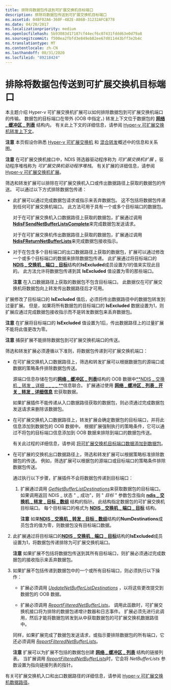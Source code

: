 ```yaml
---
title: 排除将数据包传送到可扩展交换机目标端口
description: 排除将数据包传送到可扩展交换机目标端口
ms.assetid: 04BF02A6-360F-482E-A86B-31232AFCB778
ms.date: 04/20/2017
ms.localizationpriority: medium
ms.openlocfilehash: 5b93083d17187cf44ecf6c07431fddd63e0d79a8
ms.sourcegitcommit: f500ea2fbfd3e849eb82ee67d011443bff3e2b4c
ms.translationtype: MT
ms.contentlocale: zh-CN
ms.lasthandoff: 08/31/2020
ms.locfileid: "89218424"
---
```

# <a name="excluding-packet-delivery-to-extensible-switch-destination-ports"></a>排除将数据包传送到可扩展交换机目标端口


本主题介绍 Hyper-v 可扩展交换机扩展可以如何排除数据包到可扩展交换机端口的传输。 数据包的目标端口在带外 (OOB 中指定，) 转发上下文位于数据包的 [**网络 \_ 缓冲区 \_ 列表**](/windows-hardware/drivers/ddi/ndis/ns-ndis-_net_buffer_list) 结构内。 有关此上下文的详细信息，请参阅 [Hyper-v 可扩展交换机转发上下文](hyper-v-extensible-switch-forwarding-context.md)。

**注意**  本页假设你熟悉 [Hyper-v 可扩展交换机](overview-of-the-hyper-v-extensible-switch.md) 和 [混合转发](hybrid-forwarding.md)概述中的信息和关系图。


**注意**  在可扩展交换机接口中，NDIS 筛选器驱动程序称为 *可扩展交换机扩展* ，驱动程序堆栈称为 *可扩展交换机驱动程序堆栈*。 有关扩展的详细信息，请参阅 [Hyper-v 可扩展交换机扩展](hyper-v-extensible-switch-extensions.md)。

筛选和转发扩展可以排除在可扩展交换机入口或传出数据路径上获取的数据包的传送。 可以通过以下方式排除数据包传递：

-   此扩展可以通过完成数据包请求或指示来丢弃数据包。 这不包括将数据包传递到任何可扩展交换机端口。 此方法可用于具有一个或多个目标端口的数据包。

    对于在可扩展交换机入口数据路径上获取的数据包，扩展通过调用 [**NdisFSendNetBufferListsComplete**](/windows-hardware/drivers/ddi/ndis/nf-ndis-ndisfsendnetbufferlistscomplete)来完成数据包发送请求。

    对于在可扩展交换机传出数据路径上获取的数据包，扩展通过调用 [**NdisFReturnNetBufferLists**](/windows-hardware/drivers/ddi/ndis/nf-ndis-ndisfreturnnetbufferlists)来完成数据包接收指示。

-   对于在包含多个目标端口的出口数据路径上获取的数据包，扩展可以通过修改一个或多个目标端口的数据来排除数据包传递。 此扩展通过将目标端口的[**NDIS \_ 交换机 \_ 端口 \_ 目标**](/windows-hardware/drivers/ddi/ndis/ns-ndis-_ndis_switch_port_destination)结构的**IsExcluded**成员设置为1的值来实现此目的。 此方法允许将数据包传递到其 **IsExcluded** 值设置为零的那些端口。

    **注意**  在入口数据路径上获取的数据包不包含目标端口。 此数据仅在可扩展交换机将数据包向上转发传出数据路径后才可用。

扩展修改了目标端口的 **IsExcluded** 值后，必须将传出数据路径中的数据包转发到过量扩展。 但是，如果将所有数据包的目标端口的 **IsExcluded** 数据设置为1，则扩展应通过完成数据包接收指示而不是转发数据包来丢弃数据包。

**注意**  在扩展将目标端口的 **IsExcluded** 值设置为1后，传出数据路径上的过量扩展不能将此值更改为零。

**注意**  捕获扩展不能排除数据包到可扩展交换机端口的传送。

筛选和转发扩展必须遵循以下准则，将数据包传递到可扩展交换机端口：

-   在可扩展交换机入口数据路径上，筛选和转发扩展可以根据数据包的源端口或数据的策略条件排除数据包传送。

    源端口信息存储在包的[**网络 \_ 缓冲区 \_ 列表**](/windows-hardware/drivers/ddi/ndis/ns-ndis-_net_buffer_list)结构的 OOB 数据中[**NDIS \_ 交换机 \_ 转发 \_ 详细 \_ \_ \_ \_ **](/windows-hardware/drivers/ddi/ndis/ns-ndis-_ndis_switch_forwarding_detail_net_buffer_list_info)信息联合。 扩展通过使用 [**网络 \_ 缓冲区 \_ 列表 \_ 开关 \_ 转发 \_ 详细信息**](/windows-hardware/drivers/ddi/ndis/nf-ndis-net_buffer_list_switch_forwarding_detail) 宏获取数据。

    如果扩展插件不能传递从入口数据路径获取的数据包，则必须通过完成数据包发送请求来删除该数据包。

-   在可扩展交换机入口数据路径上，转发扩展会确定数据包的目标端口，并将此信息添加到数据包的 OOB 数据中。 根据扩展强制执行的策略条件，它可以通过不将包的目标端口信息添加到 OOB 数据来排除到端口的数据包传送。

    有关此过程的详细信息，请参阅 [将可扩展交换机目标端口数据添加到数据包](adding-extensible-switch-destination-port-data-to-a-packet.md)。

-   在可扩展的交换机出口数据路径上，筛选和转发扩展可以根据策略标准排除数据包的传送。 例如，筛选扩展可以根据包的源端口或目标端口的策略条件排除数据包传送。

    通过执行以下步骤，扩展插件不会将数据包传递到目标端口：

    1.  扩展通过调用 [*GetNetBufferListDestinations*](/windows-hardware/drivers/ddi/ndis/nc-ndis-ndis_switch_get_net_buffer_list_destinations)来获取数据包的目标端口。 如果调用返回 NDIS \_ 状态 " \_ 成功"，则 " *目标* " 参数包含指向 [**ndis \_ 交换机 \_ 转发 \_ 目标 \_ 数组**](/windows-hardware/drivers/ddi/ndis/ns-ndis-_ndis_switch_forwarding_destination_array) 结构的指针。 此结构指定数据包的可扩展交换机目标端口。 每个目标端口的格式为 [**NDIS \_ 交换机 \_ 端口 \_ 目标**](/windows-hardware/drivers/ddi/ndis/ns-ndis-_ndis_switch_port_destination) 结构。

        **注意** 如果[**NDIS \_ 交换机 \_ 转发 \_ 目标 \_ 数组**](/windows-hardware/drivers/ddi/ndis/ns-ndis-_ndis_switch_forwarding_destination_array)结构的**NumDestinations**成员包含的值为零，则数据包没有目标端口数据。

2.  此扩展通过将目标端口的[**NDIS \_ 交换机 \_ 端口 \_ 目标**](/windows-hardware/drivers/ddi/ndis/ns-ndis-_ndis_switch_port_destination)结构的**IsExcluded**成员设置为1，将数据包传递排除为可扩展交换机端口。

    **注意**  如果扩展不包括将数据包传送到其所有目标端口，则扩展必须通过完成数据包的接收指示来丢弃数据包。

3.  如果扩展不包括传递到数据包中的一个或所有目标端口，则必须执行以下操作：

    -   扩展必须调用 [*UpdateNetBufferListDestinations*](/windows-hardware/drivers/ddi/ndis/nc-ndis-ndis_switch_update_net_buffer_list_destinations) ，以将这些更改提交到数据包的 OOB 数据。

    -   扩展必须调用 [*ReportFilteredNetBufferLists*](/windows-hardware/drivers/ddi/ndis/nc-ndis-ndis_switch_report_filtered_net_buffer_lists)。 调用此函数时，可扩展交换机接口将为排除的数据包递增计数器和日志事件。 扩展必须先进行此调用，然后才能将数据包转发到从中获取数据包的可扩展交换机数据路径中。

    同样，如果扩展完成了数据包发送请求，或指示要排除数据包的所有端口，它还必须调用 [*ReportFilteredNetBufferLists*](/windows-hardware/drivers/ddi/ndis/nc-ndis-ndis_switch_report_filtered_net_buffer_lists)。

    **注意**  扩展可以为扩展不包括的数据包创建 [**网络 \_ 缓冲区 \_ 列表**](/windows-hardware/drivers/ddi/ndis/ns-ndis-_net_buffer_list) 结构的链接列表。 当扩展调用 [*ReportFilteredNetBufferLists*](/windows-hardware/drivers/ddi/ndis/nc-ndis-ndis_switch_report_filtered_net_buffer_lists)时，它会将 *NetBufferLists* 参数设置为指向链接列表的指针。

有关可扩展交换机入口和出口数据路径的详细信息，请参阅 [Hyper-v 可扩展交换机数据路径](hyper-v-extensible-switch-data-path.md)。